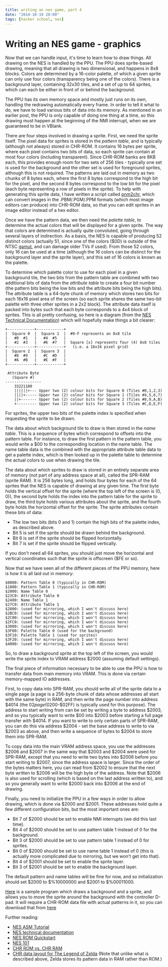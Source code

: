 ```yaml
---
title: writing an nes game, part 4
date: "2014-10-19 20:00"
tags: [hacker school, nes]
---
```


# Writing an NES game - graphics

Now that we can handle input, it's time to learn how to draw things. All
drawing on the NES is handled by the PPU. The PPU does sprite-based drawing,
meaning that all drawing is two dimensional, and happens in 8x8 blocks. Colors
are determined by a 16-color palette, of which a given sprite can only use
four colors (transparency being one of the colors). There is a background
layer, containing 32x30 tiles, and a set of up to 64 sprites, which can each
be either in front of or behind the background.

The PPU has its own memory space and mostly just runs on its own, handling the
redrawing automatically every frame. In order to tell it what to do, we have
to load various bits of data into its memory. As mentioned in an earlier post,
the PPU is only capable of doing one thing at a time, so this drawing must
happen at the beginning of the NMI interrupt, when we are guaranteed to be in
VBlank.

There are four steps involved in drawing a sprite. First, we need the sprite
itself. The pixel data for sprites is stored in the *pattern table*, and is
typically (although not always) stored in CHR-ROM. It contains 16 bytes per
sprite, where each pixel contains two bits of data, so each sprite can contain
at most four colors (including transparent). Since CHR-ROM banks are 8KB
each, this provides enough room for two sets of 256 tiles - typically one set
is used for the background and the other set is used for foreground sprites,
although this is not required. The patterns are laid out in memory as two
chunks of 8 bytes each, where the first 8 bytes correspond to the high bit for
the pixel, and the second 8 bytes correspond to the low bit for the pixel
(each byte representing a row of pixels in the sprite). To help with
generating this sprite data, I have written a script called
[pnm2chr](https://metacpan.org/pod/distribution/Games-NES-SpriteMaker/bin/pnm2chr),
which can convert images in the .PBM/.PGM/.PPM formats (which most image
editors can produce) into CHR-ROM data, so that you can edit sprites in an
image editor instead of a hex editor.

Once we have the pattern data, we then need the *palette table*, to determine
the actual colors that will be displayed for a given sprite. The way that
colors are determined is actually quite convoluted, going through several
layers of indirection. As a basis, the NES is capable of producing 52 distinct
colors (actually 51, since one of the colors ($0D) is outside of the NTSC
[gamut](https://en.wikipedia.org/wiki/Gamut), and can damage older TVs if
used). From those 52 colors, only 16 can be used at a time (although the 16
colors can be distinct for the background layer and the sprite layer), and
this set of 16 colors is known as the palette.

To determine which palette color to use for each pixel in a given background
tile, the two bits from the pattern table are combined with two additional
bits of data from the *attribute table* to create a four bit number (the
pattern bits being the low bits and the attribute bits being the high bits).
The attribute table is a 64-byte chunk of memory which stores two bits for
each 16x16 pixel area of the screen (so each sprite shares the same two-bit
palette with three other sprites in a 2x2 block). The attribute data itself is
packed into bytes such that each byte corresponds to a 4x4 block of sprites.
This is all pretty confusing, so here is a diagram (from the [NES Technical
Documentation](http://emu-docs.org/NES/nestech.txt)) which will hopefully make
things a bit clearer:

    +------------+------------+
    |  Square 0  |  Square 1  |  #0-F represents an 8x8 tile
    |   #0  #1   |   #4  #5   |
    |   #2  #3   |   #6  #7   |  Square [x] represents four (4) 8x8 tiles
    +------------+------------+   (i.e. a 16x16 pixel grid)
    |  Square 2  |  Square 3  |
    |   #8  #9   |   #C  #D   |
    |   #A  #B   |   #E  #F   |
    +------------+------------+

     Attribute Byte
       (Square #)
    ----------------
        33221100
        ||||||+--- Upper two (2) colour bits for Square 0 (Tiles #0,1,2,3)
        ||||+----- Upper two (2) colour bits for Square 1 (Tiles #4,5,6,7)
        ||+------- Upper two (2) colour bits for Square 2 (Tiles #8,9,A,B)
        +--------- Upper two (2) colour bits for Square 3 (Tiles #C,D,E,F)

For sprites, the upper two bits of the palette index is specified when
requesting the sprite to be drawn.

The data about which background tile to draw is then stored in the *name
table*. This is a sequence of bytes which correspond to offsets into the
pattern table. For instance, to draw the first pattern in the pattern table,
you would write a $00 to the corresponding location in the name table. The
name table data is the combined with the appropriate attribute table data to
get a palette index, which is then looked up in the palette table to determine
the actual colors to use when drawing the tile.

The data about which sprites to draw is stored in an entirely separate area of
memory (not part of any address space at all), called the SPR-RAM (sprite
RAM). It is 256 bytes long, and holds four bytes for each of the 64 sprites
that the NES is capable of drawing at any given time. The first byte holds the
vertical offset for the sprite (where the top left of the screen is (0, 0)),
the second byte holds the index into the pattern table for the sprite to draw,
the third byte holds various attributes about the sprite, and the fourth byte
holds the horizontal offset for the sprite. The sprite attributes contain
these bits of data:

* The low two bits (bits 0 and 1) contain the high bits of the palette index,
  as described above.
* Bit 5 is set if the sprite should be drawn behind the background.
* Bit 6 is set if the sprite should be flipped horizontally.
* Bit 7 is set if the sprite should be flipped vertically.

If you don't need all 64 sprites, you should just move the horizontal and
vertical coordinates such that the sprite is offscreen ($FE or so).

Now that we have seen all of the different pieces of the PPU memory, here is
how it is all laid out in memory:

    $0000: Pattern Table 0 (typically in CHR-ROM)
    $1000: Pattern Table 1 (typically in CHR-ROM)
    $2000: Name Table 0
    $23C0: Attribute Table 0
    $2400: Name Table 1
    $27C0: Attribute Table 1
    $2800: (used for mirroring, which I won't discuss here)
    $2BC0: (used for mirroring, which I won't discuss here)
    $2C00: (used for mirroring, which I won't discuss here)
    $2FC0: (used for mirroring, which I won't discuss here)
    $3000: (used for mirroring, which I won't discuss here)
    $3F00: Palette Table 0 (used for the background)
    $3F10: Palette Table 1 (used for sprites)
    $3F20: (used for mirroring, which I won't discuss here)
    $4000: (used for mirroring, which I won't discuss here)

So, to draw a background sprite at the top left of the screen, you would write
the sprite index to VRAM address $2000 (assuming default settings).

The final piece of information necessary to be able to use the PPU is how to
transfer data from main memory into VRAM. This is done via certain
memory-mapped IO addresses.

First, to copy data into SPR-RAM, you should write all of the sprite data to a
single page (a page is a 256-byte chunk of data whose addresses all start with
the same byte) in RAM, and then write the page number into address $4014 (the
$02 page ($0200-$02FF) is typically used for this purpose). The address to
start writing from can be set by writing a byte to address $2003, and so you
typically want to write $00 into $2003 before starting a full page transfer
with $4014. If you want to write to only certain parts of SPR-RAM, you can do
this via address $2004 - set the base address to write to via $2003 as above,
and then write a sequence of bytes to $2004 to store them into SPR-RAM.

To copy data into the main VRAM address space, you use the addresses $2006 and
$2007 in the same way that $2003 and $2004 were used for SPR-RAM, except that
you need to write two bytes into $2006 before you start writing to $2007,
since the address space is larger. Since the order of the bytes matters here,
you can read from $2002 to ensure that the next byte written to $2006 will be
the high byte of the address. Note that $2006 is also used for scrolling
(which is based on the last address written to), and so you generally want to
write $2000 back into $2006 at the end of drawing.

Finally, you need to initialize the PPU in a few ways in order to allow
drawing, which is done via $2000 and $2001. These addresses hold quite a few
different configuration bits, but the most important ones are:

* Bit 7 of $2000 should be set to enable NMI interrupts (we did this last
  time).
* Bit 4 of $2000 should be set to use pattern table 1 instead of 0 for
  the background.
* Bit 3 of $2000 should be set to use pattern table 1 instead of 0 for
  sprites.
* Bit 0 of $2000 should be set to use name table 1 instead of 0 (this is
  actually more complicated due to mirroring, but we won't get into that).
* Bit 4 of $2001 should be set to enable the sprite layer.
* Bit 3 of $2001 should be set to enable the background layer.

The default pattern and name tables will be fine for now, and so
initialization should set $2000 to $%10000000 and $2001 to $%00011000.

[Here]({{urls.media}}/sprites.s) is a sample program which draws a background
and a sprite, and allows you to move the sprite around the background with the
controller D-pad. It will require a CHR-ROM data file with actual patterns in
it, so you can download that from [here]({{urls.media}}/sprites.chr)

Further reading:
* [NES ASM Tutorial](http://nixw0rm.altervista.org/files/nesasm.pdf)
* [NES technical documentation](http://emu-docs.org/NES/nestech.txt)
* [NES ROM Quickstart](http://sadistech.com/nesromtool/romdoc.html)
* [NES 101](http://hackipedia.org/Platform/Nintendo/NES/tutorial%2c%20NES%20programming%20101/NES101.html)
* [CHR ROM vs. CHR RAM](http://wiki.nesdev.com/w/index.php/CHR_ROM_vs._CHR_RAM)
* [CHR data layout for The Legend of Zelda](http://www.computerarcheology.com/wiki/wiki/NES/Zelda) (Note that unlike what is described above, Zelda stores its pattern data in RAM rather than ROM.)
